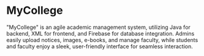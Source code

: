 # MyCollege
"MyCollege" is an agile academic management system, utilizing Java for backend, XML for frontend, and Firebase for database integration. Admins easily upload notices, images, e-books, and manage faculty, while students and faculty enjoy a sleek, user-friendly interface for seamless interaction. 
